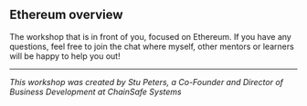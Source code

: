 ## Ethereum overview

The workshop that is in front of you, focused on Ethereum. If you have any questions, feel free to join the chat where myself, other mentors or learners will be happy to help you out!

---

_This workshop was created by Stu Peters, a Co-Founder and Director of Business Development at ChainSafe Systems_
